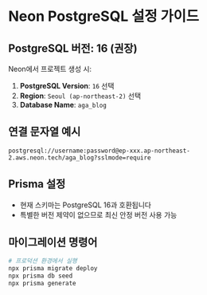 # Neon PostgreSQL 설정 가이드

## PostgreSQL 버전: 16 (권장)

Neon에서 프로젝트 생성 시:
1. **PostgreSQL Version**: `16` 선택
2. **Region**: `Seoul (ap-northeast-2)` 선택
3. **Database Name**: `aga_blog`

## 연결 문자열 예시
```
postgresql://username:password@ep-xxx.ap-northeast-2.aws.neon.tech/aga_blog?sslmode=require
```

## Prisma 설정
- 현재 스키마는 PostgreSQL 16과 호환됩니다
- 특별한 버전 제약이 없으므로 최신 안정 버전 사용 가능

## 마이그레이션 명령어
```bash
# 프로덕션 환경에서 실행
npx prisma migrate deploy
npx prisma db seed
npx prisma generate
```
